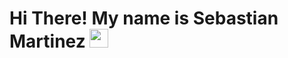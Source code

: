 # Hi There! My name is Sebastian Martinez <img src="https://blog.joypixels.com/content/images/2019/06/waving_hand_sign_1024.gif" width="30"/>

<!--
**Sebastian01973/Sebastian01973** is a ✨ _special_ ✨ repository because its `README.md` (this file) appears on your GitHub profile.

Here are some ideas to get you started:
📒🎓 I’m Student
- 🔭 I'm currently working on ...
- 🌱 I’m currently learning ...
- 👯 I’m looking to collaborate on ...
- 🤔 I’m looking for help with ...
- 💬 Ask me about ...
- 📫 How to reach me: ...
- 😄 Pronouns: ...
- ⚡ Fun fact: ...
-->
